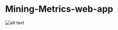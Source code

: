 # Mining-Metrics-web-app



![alt text](https://github.com/likeprogrsv/Photography_website/blob/main/)